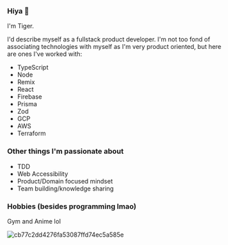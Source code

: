 ### Hiya 👋

I'm Tiger.

I'd describe myself as a fullstack product developer. I'm not too fond of associating technologies with myself as I'm very product oriented, but here are ones I've worked with:

- TypeScript
- Node
- Remix
- React
- Firebase
- Prisma
- Zod
- GCP
- AWS
- Terraform

### Other things I'm passionate about

- TDD
- Web Accessibility
- Product/Domain focused mindset
- Team building/knowledge sharing

### Hobbies (besides programming lmao)

Gym and Anime lol

![cb77c2dd4276fa53087ffd74ec5a585e](https://github.com/narutosstudent/narutosstudent/assets/49603590/943fb69d-b14e-4ff8-bfdc-4a1735339720)

